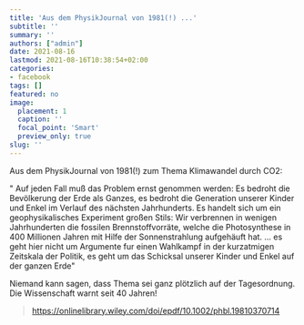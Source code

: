 ```yaml
---
title: 'Aus dem PhysikJournal von 1981(!) ...'
subtitle: ''
summary: ''
authors: ["admin"]
date: 2021-08-16
lastmod: 2021-08-16T10:38:54+02:00
categories:
- facebook
tags: []
featured: no
image:
  placement: 1
  caption: ''
  focal_point: 'Smart'
  preview_only: true
slug: ''
---
```

Aus dem PhysikJournal von 1981(!) zum Thema Klimawandel durch CO2:

"
Auf  jeden Fall  muß das Problem  ernst genommen  werden:  Es bedroht  die Bevölkerung  der  Erde  als  Ganzes,  es  bedroht die Generation unserer Kinder und Enkel im  Verlauf  des nächsten  Jahrhunderts. Es handelt sich um ein geophysikalisches Experiment großen Stils: Wir verbrennen  in  wenigen  Jahrhunderten  die fossilen  Brennstoffvorräte,  welche  die Photosynthese  in 400 Millionen  Jahren mit Hilfe der Sonnenstrahlung  aufgehäuft hat. 
...
es geht hier  nicht  um  Argumente  fur  einen Wahlkampf  in  der kurzatmigen Zeitskala der Politik,  es geht um  das Schicksal unserer  Kinder  und  Enkel  auf  der ganzen Erde"

Niemand kann sagen, dass Thema sei ganz plötzlich auf der Tagesordnung. Die Wissenschaft warnt seit 40 Jahren!
> https://onlinelibrary.wiley.com/doi/epdf/10.1002/phbl.19810370714

